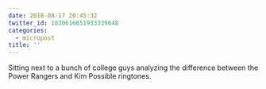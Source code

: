 ```yaml
---
date: 2018-08-17 20:45:32
twitter_id: 1030616651933339648
categories:
  - micropost
title: ''
---
```


Sitting next to a bunch of college guys analyzing the difference between the Power Rangers and Kim Possible ringtones.
